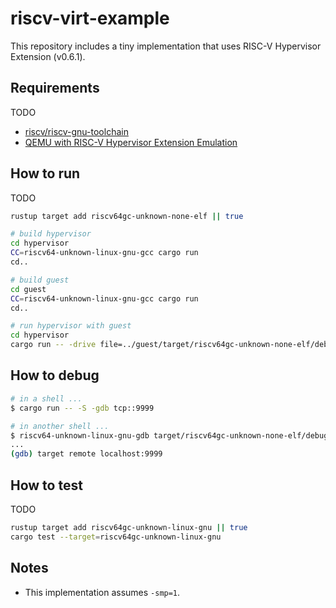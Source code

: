 # riscv-virt-example

This repository includes a tiny implementation that uses RISC-V Hypervisor Extension (v0.6.1).

## Requirements

TODO

- [riscv/riscv-gnu-toolchain](https://github.com/riscv/riscv-gnu-toolchain)
- [QEMU with RISC-V Hypervisor Extension Emulation](https://github.com/kvm-riscv/qemu)

## How to run

TODO

```sh
rustup target add riscv64gc-unknown-none-elf || true

# build hypervisor
cd hypervisor
CC=riscv64-unknown-linux-gnu-gcc cargo run
cd..

# build guest
cd guest
CC=riscv64-unknown-linux-gnu-gcc cargo run
cd..

# run hypervisor with guest
cd hypervisor
cargo run -- -drive file=../guest/target/riscv64gc-unknown-none-elf/debug/riscv-virt-guest,if=none,format=raw,id=x0 -device virtio-blk-device,drive=x0,bus=virtio-mmio-bus.0
```

## How to debug

```sh
# in a shell ...
$ cargo run -- -S -gdb tcp::9999

# in another shell ...
$ riscv64-unknown-linux-gnu-gdb target/riscv64gc-unknown-none-elf/debug/riscv-virt-example
...
(gdb) target remote localhost:9999
```

## How to test

TODO

```sh
rustup target add riscv64gc-unknown-linux-gnu || true
cargo test --target=riscv64gc-unknown-linux-gnu
```

## Notes

- This implementation assumes `-smp=1`.